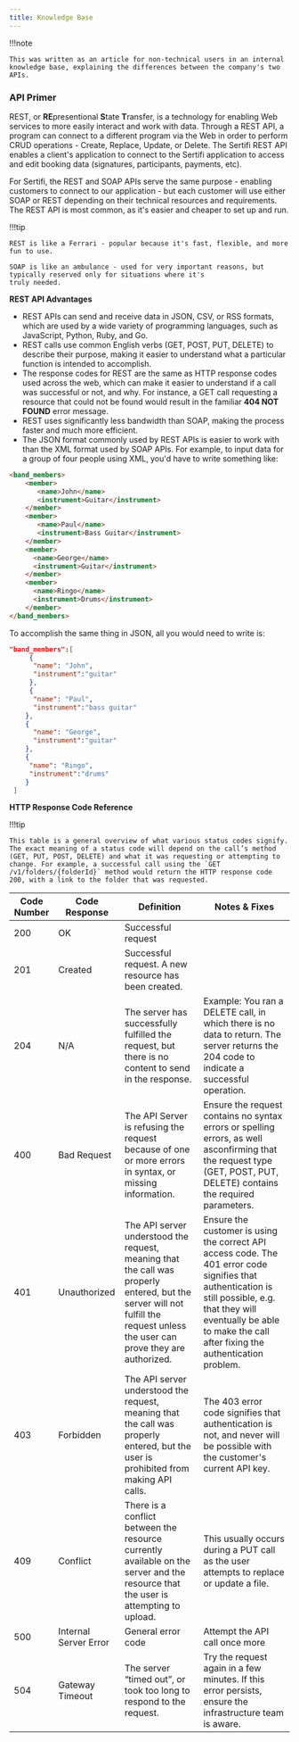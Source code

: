```yaml
---
title: Knowledge Base
---
```


!!!note

    This was written as an article for non-technical users in an internal knowledge base, explaining the differences between the company's two APIs.

### API Primer
REST, or **RE**presentional **S**tate **T**ransfer, is a technology for enabling Web services to more easily interact and work with
data. Through a REST API, a program can connect to a different program via the Web in order to perform CRUD
operations - Create, Replace, Update, or Delete. The Sertifi REST API enables a client's application to connect to the
Sertifi application to access and edit booking data (signatures, participants, payments, etc).

For Sertifi, the REST and SOAP APIs serve the same purpose - enabling customers to connect to our application - but each
customer will use either SOAP or REST depending on their technical resources and requirements. The REST API is most common, as it's easier and cheaper to set up and run.

!!!tip
    
    REST is like a Ferrari - popular because it's fast, flexible, and more fun to use.

    SOAP is like an ambulance - used for very important reasons, but typically reserved only for situations where it's
    truly needed.

**REST API Advantages**

* REST APIs can send and receive data in JSON, CSV, or RSS formats, which are used by a wide variety of programming
languages, such as JavaScript, Python, Ruby, and Go.
* REST calls use common English verbs (GET, POST, PUT, DELETE) to describe their purpose, making it easier to
understand what a particular function is intended to accomplish.
* The response codes for REST are the same as HTTP response codes used across the web, which can make it easier to
understand if a call was successful or not, and why. For instance, a GET call requesting a resource that could not be
found would result in the familiar **404 NOT FOUND** error message.
* REST uses significantly less bandwidth than SOAP, making the process faster and much more efficient.
* The JSON format commonly used by REST APIs is easier to work with than the XML format used by SOAP APIs. For
example, to input data for a group of four people using XML, you'd have to write something like:

```html
<band_members>
    <member>
       <name>John</name>
       <instrument>Guitar</instrument>
    </member>
    <member>
       <name>Paul</name>
       <instrument>Bass Guitar</instrument>
    </member>
    <member>
      <name>George</name>
      <instrument>Guitar</instrument>
    </member>
    <member>
      <name>Ringo</name>
      <instrument>Drums</instrument>
    </member>
</band_members>
```

To accomplish the same thing in JSON, all you would need to write is:

```json
"band_members":[
     {
      "name": "John",
      "instrument":"guitar"
     },
     {
      "name": "Paul",
      "instrument":"bass guitar"
    },
    {
      "name": "George",
      "instrument":"guitar"
    },
    {
     "name": "Ringo",
     "instrument":"drums"
    }
 ]
```

**HTTP Response Code Reference**

!!!tip

    This table is a general overview of what various status codes signify. The exact meaning of a status code will depend on the call’s method (GET, PUT, POST, DELETE) and what it was requesting or attempting to change. For example, a successful call using the `GET /v1/folders/{folderId}` method would return the HTTP response code 200, with a link to the folder that was requested.



|Code Number|Code Response|Definition|Notes & Fixes|
|-----------|-------------|----------|-------------|
| 200 | OK | Successful request | |
| 201| Created | Successful request. A new resource has been created. |
| 204 | N/A | The server has successfully fulfilled the request, but there is no content to send in the response. | Example: You ran a DELETE call, in which there is no data to return. The server returns the 204 code to indicate a successful operation. |
| 400 | Bad Request | The API Server is refusing the request because of one or more errors in syntax, or missing information. | Ensure the request contains no syntax errors or spelling errors, as well asconfirming that the request type (GET, POST, PUT, DELETE) contains the required parameters. |
| 401 | Unauthorized | The API server understood the request, meaning that the call was properly entered, but the server will not fulfill the request unless the user can prove they are authorized. | Ensure the customer is using the correct API access code. The 401 error code signifies that authentication is still possible, e.g. that they will eventually be able to make the call after fixing the authentication problem. |
| 403 | Forbidden | The API server understood the request, meaning that the call was properly entered, but the user is prohibited from making API calls. | The 403 error code signifies that authentication is not, and never will be possible with the customer's current API key. |
| 409 | Conflict | There is a conflict between the resource currently available on the server and the resource that the user is attempting to upload.| This usually occurs during a PUT call as the user attempts to replace or update a file. |
| 500 | Internal Server Error | General error code | Attempt the API call once more |
| 504 | Gateway Timeout | The server “timed out”, or took too long to respond to the request. | Try the request again in a few minutes. If this error persists, ensure the infrastructure team is aware. |